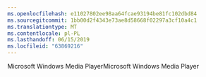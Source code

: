 ```yaml
---
ms.openlocfilehash: e11027802ee98aa64fcae93194be81fc102dbd84
ms.sourcegitcommit: 1bb00d2f4343e73ae8d58668f02297a3cf10a4c1
ms.translationtype: MT
ms.contentlocale: pl-PL
ms.lasthandoff: 06/15/2019
ms.locfileid: "63869216"
---
```

<span data-ttu-id="070d3-101">Microsoft Windows Media Player</span><span class="sxs-lookup"><span data-stu-id="070d3-101">Microsoft Windows Media Player</span></span>
